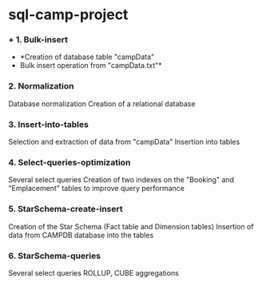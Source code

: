 # sql-camp-project

### + 1. Bulk-insert
   + *Creation of database table "campData"
   + Bulk insert operation from "campData.txt"*

### 2. Normalization
   Database normalization
   Creation of a relational database

### 3. Insert-into-tables
   Selection and extraction of data from "campData"
   Insertion into tables

### 4. Select-queries-optimization
   Several select queries
   Creation of two indexes on the "Booking" and "Emplacement" tables to improve query performance

### 5. StarSchema-create-insert
   Creation of the Star Schema (Fact table and Dimension tables)
   Insertion of data from CAMPDB database into the tables

### 6. StarSchema-queries
   Several select queries
   ROLLUP, CUBE aggregations
